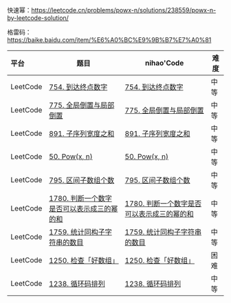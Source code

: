快速幂：https://leetcode.cn/problems/powx-n/solutions/238559/powx-n-by-leetcode-solution/

格雷码：https://baike.baidu.com/item/%E6%A0%BC%E9%9B%B7%E7%A0%81

| 平台     | 题目                                                         | nihao'Code                                                   | 难度 |
| :------- | ------------------------------------------------------------ | ------------------------------------------------------------ | ---- |
| LeetCode | [754. 到达终点数字](https://leetcode.cn/problems/reach-a-number/description/) | [754. 到达终点数字](https://github.com/xuhaodong1/nihao_algorithm_notes/blob/0c8805e763633651d1de102d9c9c36b6540fca7f/LeetCode/MathAnalysis.swift#L13-L23) | 中等 |
| LeetCode | [775. 全局倒置与局部倒置](https://leetcode.cn/problems/global-and-local-inversions/description/) | [775. 全局倒置与局部倒置](https://github.com/xuhaodong1/nihao_algorithm_notes/blob/2ed9e6c988603e0eee03c5fa7385e044bdec4f0a/LeetCode/MathAnalysis.swift#L25-L28) | 中等 |
| LeetCode | [891. 子序列宽度之和](https://leetcode.cn/problems/sum-of-subsequence-widths/description/) | [891. 子序列宽度之和](https://github.com/xuhaodong1/nihao_algorithm_notes/blob/1841e7b0e1c6525d8840611a8983f06610649d08/LeetCode/MathAnalysis.swift#L30-L46) | 中等 |
| LeetCode | [50. Pow(x, n)](https://leetcode.cn/problems/powx-n/description/) | [50. Pow(x, n)]()                                            | 中等 |
| LeetCode | [795. 区间子数组个数](https://leetcode.cn/problems/number-of-subarrays-with-bounded-maximum/description/) | [795. 区间子数组个数](https://github.com/xuhaodong1/nihao_algorithm_notes/blob/3627e69265f65f4bbb643cc9e08a4424b6d2f293/LeetCode/MathAnalysis.swift#L62-L73) | 中等 |
| LeetCode | [1780. 判断一个数字是否可以表示成三的幂的和](https://leetcode.cn/problems/check-if-number-is-a-sum-of-powers-of-three/description/) | [1780. 判断一个数字是否可以表示成三的幂的和](https://github.com/xuhaodong1/nihao_algorithm_notes/blob/8d22faf1973306fe13216b272fac28790b1d9f63/LeetCode/MathAnalysis.swift#L75-L92) | 中等 |
| LeetCode | [1759. 统计同构子字符串的数目](https://leetcode.cn/problems/count-number-of-homogenous-substrings/description/) | [1759. 统计同构子字符串的数目](https://github.com/xuhaodong1/nihao_algorithm_notes/blob/83f5bc46e974250858b38e9b47187cd7a5b619f5/LeetCode/MathAnalysis.swift#L94-L104) | 中等 |
| LeetCode | [1250. 检查「好数组」](https://leetcode.cn/problems/check-if-it-is-a-good-array/description/) | [1250. 检查「好数组」](https://github.com/xuhaodong1/nihao_algorithm_notes/blob/3455955d63d978418300649a6457bbf603497c6a/LeetCode/MathAnalysis.swift#L106-L113) | 困难 |
| LeetCode | [1238. 循环码排列](https://leetcode.cn/problems/circular-permutation-in-binary-representation/description/) | [1238. 循环码排列](https://github.com/xuhaodong1/nihao_algorithm_notes/blob/b7077d28b78e9092478a8ef11661409e94c93987/LeetCode/MathAnalysis.swift#L115-L118) | 中等 |


